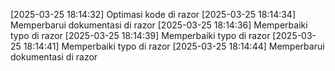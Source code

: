 [2025-03-25 18:14:32] Optimasi kode di razor
[2025-03-25 18:14:34] Memperbarui dokumentasi di razor
[2025-03-25 18:14:36] Memperbaiki typo di razor
[2025-03-25 18:14:39] Memperbaiki typo di razor
[2025-03-25 18:14:41] Memperbaiki typo di razor
[2025-03-25 18:14:44] Memperbarui dokumentasi di razor

